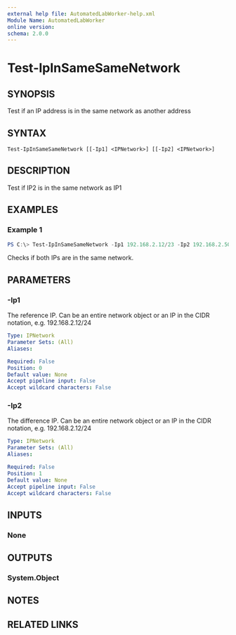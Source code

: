 ```yaml
---
external help file: AutomatedLabWorker-help.xml
Module Name: AutomatedLabWorker
online version:
schema: 2.0.0
---
```


# Test-IpInSameSameNetwork

## SYNOPSIS
Test if an IP address is in the same network as another address

## SYNTAX

```
Test-IpInSameSameNetwork [[-Ip1] <IPNetwork>] [[-Ip2] <IPNetwork>]
```

## DESCRIPTION
Test if IP2 is in the same network as IP1

## EXAMPLES

### Example 1
```powershell
PS C:\> Test-IpInSameSameNetwork -Ip1 192.168.2.12/23 -Ip2 192.168.2.50/28
```

Checks if both IPs are in the same network.

## PARAMETERS

### -Ip1
The reference IP. Can be an entire network object or an IP in the CIDR notation, e.g. 192.168.2.12/24

```yaml
Type: IPNetwork
Parameter Sets: (All)
Aliases:

Required: False
Position: 0
Default value: None
Accept pipeline input: False
Accept wildcard characters: False
```

### -Ip2
The difference IP. Can be an entire network object or an IP in the CIDR notation, e.g. 192.168.2.12/24

```yaml
Type: IPNetwork
Parameter Sets: (All)
Aliases:

Required: False
Position: 1
Default value: None
Accept pipeline input: False
Accept wildcard characters: False
```

## INPUTS

### None

## OUTPUTS

### System.Object
## NOTES

## RELATED LINKS
